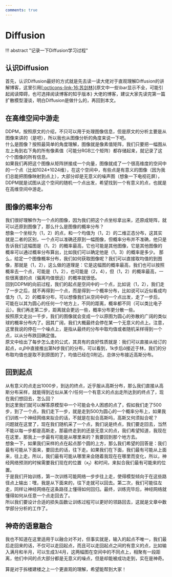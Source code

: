 ```yaml
---
comments: true
---
```


# Diffusion 

!!! abstract "记录一下Diffusion学习过程"

## 认识Diffusion

首先，认识Diffusion最好的方式就是先去读一读大佬对于直观理解Diffusion的讲解博客，这里引用[[:octicons-link-16:苏剑林](https://kexue.fm/archives/9119)]{原文中一些\bar显示不全，可能引起阅读障碍，也可选择阅读博客的知乎版本} 大佬的博客，建议大家先读完第一篇扩散模型漫谈，明白Diffusion是做什么的，再回到本文。

## 在高维空间中游走

DDPM，按照原文的介绍，不只可以用于处理图像信息，但是原文的分析主要是从图像来讲的（是吧），所以我也从图像分析的角度来说一下吧。  
什么是图像？按照最简单的角度理解，图像就是像素值矩阵，我们只要把一幅图从左上角到右下角的所有像素值（可能分RGB三个矩阵）都存储起来，就记录了这个个图像的所有信息。  
如果我们再把这个图像从矩阵拼接成一个向量，图像就成了一个很高维度的空间中的一个点（比如1024*1024维），在这个空间中，有些点是有意义的图像（因为我们总能把图像映射到点上），大部分却是无意义的噪声图（想象一下电视花屏），DDPM就是试图从这个空间的随机一个点出发，希望找到一个有意义的点，也就是在高维空间中游走。

## 图像的概率分布

我们很好理解作为一个点的图像，因为我们把这个点坐标拿出来，还原成矩阵，就可以还原到图像了，那么什么是图像的概率分布？  
想象一个坐标为（1，2）的点，和一个均值为（1，2）的二维正态分布，这其实就是二者的区别，一个点可以准确还原到一幅图像，但概率分布并不准确，他只是告诉我们这幅图是（1，2）的概率最高，它也可能是其他图像，它是其他图像的概率可以通过概率分布算出，比如我们可以确定他是（1，3）的概率是多少。
那么，给定一个图像概率分布，我们如何获取图像呢？我们可以直接取均值的到图像，那就是（1，2），这么做的道理是：它是这幅图的概率最高，我们也可以按照概率去一个点，可能是（1，2），也可能是（2，4），但（1，2）的概率最高，一些很离谱的点（偏离均值很远）的概率就很低。  
回到DDPM的向前过程，我们的起点是空间中的一个点，比如说（1，2），我们走了一步之后，就不再得到一个点，而是得到一个概率分布，比如说可以近似看成均值为（1，2）的概率分布，可以想像我们从空间中的一个点出发，走了一步后，可能在以其为圆心的任何一个地方上，不同的距离，概率都不同（可以类比电子云）。我们再走第二步，距离就会更远一些，概率分布更分散一些。  
按照原文走出一千步，我们的图像就会变成一个以原图为圆心的弥散的广阔的类似球的概率分布内了。因其广阔，我们大概最终会停在某一个无意义的点上。注意，这里我说的停在一个噪点上，是指从最终的分布中取均值或者随机采样得到一个点，以从分布跌回确定值。  
原文中给出了每步怎么走的公式，其具有的良好性质就是：我们可以直接从给订的起点，$\alpha$,$\beta$中直接推出第N步我们的分布，可以看到，1k步后$\bar \alpha$接近于林，我们的分布取均值也是取不到原图的了，均值已经在0附近。总体分布接近高斯分布。

## 回到起点

从有意义的点走出1000步，到达的终点，近乎服从高斯分布，那么我们直接从高斯分布采样，就能得到近似从某个/任何一个有意义的点出走所达到的终点了，现在我们想回去，怎么回？  
到这里我们就可以解答原模型中一个可能会令人困惑的点了，假如我们走了500步，到了一个点，我们走下一步，就是走到500为圆心的一个概率分布上，如果我们训练一个神经网络来拟合的话，不就是在拟合高斯吗，高斯又何须拟合呢？  
问题就在这里了，现在我们随机采了一个点，我们说是终点，我们要走回去，当然不能以每一步都是高斯走，那最终走到的还是无意义的点，我们希望知道，我现在在这里，那我上一步最有可能是从哪里来的？我要回到那个地方去。  
想象一下，如果我们采样的点在起点那个圆的上方，那么我们希望的回答是：我们最有可能从下面来，要回去的话，往下走。如果我们在下面，我们最有可能从上面来，往上走。所以，我们最有可能从哪里来会随着我现在在哪里而变化，所以，神经网络预测的时候需要我们现在的位置（$x_t$）和时间，来拟合我们最有可能来的位置。  
于是我们开始训练，第一次训练可能网络一步步往上走，使得模型倾向于在这些路径点上输出：嘿，我是从下面来的，往下走就可以回去。第二次，我们可能往左走，同样让神经网络在这条路径上懂得如何回归。最终，训练完毕后，神经网络就懂得如何从任意一个点走回去了。  
所以我们要设计合适的损失函数让训练过程可以更好的领路回去，这就是文章中数学部分分析的工作了。

## 神奇的语意融合

我也不知道在这里适用于以融合对不对，但事实就是，输入的起点不唯一，我们最后走回来的话，不仅可以走回起点，而且可以走回起点之间的有意义的点，比如输入满月和半月，可以生成3/4月，这两幅图在空间中的不同点上，相聚有一段距离，他们中间的点大部分都是无意义的噪点，但是却能被成功走到，实在是神奇。  


算是对于拆楼建楼之上一个更直观的理解，希望能帮到大家！